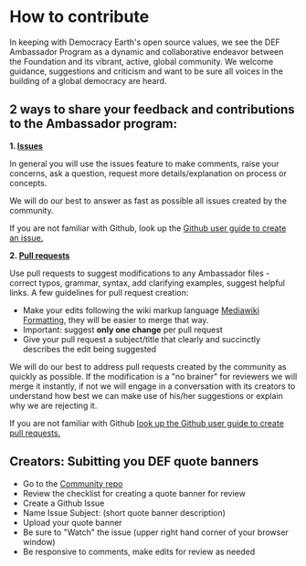 # How to contribute
In keeping with Democracy Earth's open source values, we see the DEF Ambassador Program as a dynamic and collaborative endeavor between the Foundation and its vibrant, active, global community.  We welcome guidance, suggestions and criticism and want to be sure all voices in the building of a global democracy are heard.

## 2 ways to share your feedback and contributions to the Ambassador program: 


**1. [Issues](https://github.com/DemocracyEarth/ambassadors/issues)**

In  general  you will use the issues feature to make comments, raise your concerns, ask a question, request more details/explanation on process or concepts.

We will do our best to answer as fast as possible all issues created by the community.

If you are not familiar with Github, look up the [Github user guide to create an issue.]( https://help.github.com/articles/creating-an-issue/)


**2. [Pull requests](https://github.com/DemocracyEarth/ambassadors/pulls)**

Use pull requests to suggest modifications to any Ambassador files - correct typos, grammar, syntax, add clarifying examples, suggest helpful links. A few guidelines for pull request creation:

- Make your edits following the wiki markup language [Mediawiki Formatting](https://www.mediawiki.org/wiki/Help:Formatting/en), they will be easier to merge that way.
- Important: suggest **only one change** per pull request
- Give your pull request a subject/title that clearly and succinctly describes the edit being suggested

We will do our best to address pull requests created by the community as quickly as possible. If the modification is a "no brainer" for reviewers we will merge it instantly, if not we will engage in a conversation with its creators to understand how best we can make use of his/her suggestions or explain why we are rejecting it.

If you are not familiar with Github [look up the Github user guide to create pull requests.](https://help.github.com/articles/creating-a-pull-request/)




## Creators: Subitting you DEF quote banners
- Go to the [Community repo](https://github.com/DemocracyEarth/community/blob/master/README.md#quote-banners)
- Review the checklist for creating a quote banner for review
- Create a Github Issue
- Name Issue Subject: (short quote banner description)
- Upload your quote banner
- Be sure to "Watch" the issue (upper right hand corner of your browser window)
- Be responsive to comments, make edits for review as needed


